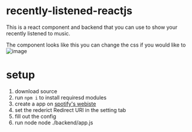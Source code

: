 # recently-listened-reactjs
This is a react component and backend that you can use to show your recently listened to music.


The component looks like this you can change the css if you would like to
![image](https://user-images.githubusercontent.com/80361877/181143963-9adc9ee8-7f72-44ad-919b-eff14ac4fa2d.png)


# setup 
1. download source 
2. run `npm i` to install requiresd modules 
3. create a app on [spotify's webiste](https://developer.spotify.com/dashboard/login)
4. set the rederict Redirect URI in the setting tab
5. fill out the config
6. run node node ./backend/app.js

